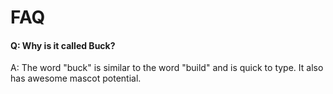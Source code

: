 # FAQ

#### **Q: Why is it called Buck?**

A: The word "buck" is similar to the word "build" and is quick to type. It also has awesome mascot potential.
